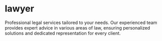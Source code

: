 # lawyer
Professional legal services tailored to your needs. Our experienced team provides expert advice in various areas of law, ensuring personalized solutions and dedicated representation for every client.
